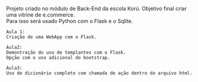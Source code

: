 Projeto criado no módulo de Back-End da escola Korú.
Objetivo final criar uma vitrine de e.commerce.    
    Para isso será usado Python com o Flask e o Sqlite.
    
    Aula 1:
    Criação de uma WebApp com o Flask.
    
    Aula2:
    Demontração do uso de templantes com o Flask.
    Opção com o uso adicional do bootstrap.

    Aula3:
    Uso de dicionário completo com chamada de ação dentro do arquivo html.
    
